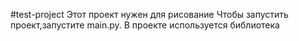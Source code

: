 #test-project
Этот проект нужен для рисование
Чтобы запустить проект,запустите main.py.
В проекте используется библиотека
